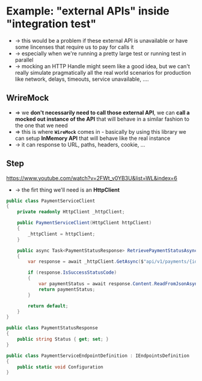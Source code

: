 
# Example: "external APIs" inside "integration test"
* -> this would be a problem if these external API is unavailable or have some lincenses that require us to pay for calls it
* -> especially when we're running a pretty large test or running test in parallel
* -> mocking an HTTP Handle might seem like a good idea, but we can't really simulate pragmatically all the real world scenarios for production like network, delays, timeouts, service unavailable, ....

## WrireMock
* => we **don't necessarily need to call those external API**, we can **call a mocked out instance of the API** that will behave in a similar fashion to the one that we need
* => this is where **`WireMock`** comes in - basically by using this library we can setup **InMemory API** that will behave like the real instance
* -> it can response to URL, paths, headers, cookie, ...

## Step
https://www.youtube.com/watch?v=2FWt_v0YB3U&list=WL&index=6

* -> the firt thing we'll need is an **HttpClient**

```cs
public class PaymentServiceClient
{
    private readonly HttpClient _httpClient;

    public PaymentServiceClient(HttpClient httpClient)
    {
        _httpClient = httpClient;
    }

    public async Task<PaymentStatusResponse> RetrievePaymentStatusAsync(int id)
    {
        var response = await _httpClient.GetAsync($"api/v1/payments/{id}/status");

        if (response.IsSuccessStatusCode)
        {
            var paymentStatus = await response.Content.ReadFromJsonAsync<PaymentStatusReponse>();
            return paymentStatus;
        }

        return default;
    }
}

public class PaymentStatusResponse
{
    public string Status { get; set; }
}

public class PaymentServiceEndpointDefinition : IEndpointsDefinition
{
    public static void Configuration
}
```